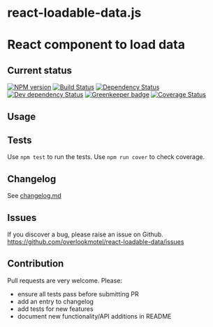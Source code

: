 # react-loadable-data.js

# React component to load data

## Current status

[![NPM version](https://img.shields.io/npm/v/react-loadable-data.svg)](https://www.npmjs.com/package/react-loadable-data)
[![Build Status](https://img.shields.io/travis/overlookmotel/react-loadable-data/master.svg)](http://travis-ci.org/overlookmotel/react-loadable-data)
[![Dependency Status](https://img.shields.io/david/overlookmotel/react-loadable-data.svg)](https://david-dm.org/overlookmotel/react-loadable-data)
[![Dev dependency Status](https://img.shields.io/david/dev/overlookmotel/react-loadable-data.svg)](https://david-dm.org/overlookmotel/react-loadable-data)
[![Greenkeeper badge](https://badges.greenkeeper.io/overlookmotel/react-loadable-data.svg)](https://greenkeeper.io/)
[![Coverage Status](https://img.shields.io/coveralls/overlookmotel/react-loadable-data/master.svg)](https://coveralls.io/r/overlookmotel/react-loadable-data)

## Usage

## Tests

Use `npm test` to run the tests. Use `npm run cover` to check coverage.

## Changelog

See [changelog.md](https://github.com/overlookmotel/react-loadable-data/blob/master/changelog.md)

## Issues

If you discover a bug, please raise an issue on Github. https://github.com/overlookmotel/react-loadable-data/issues

## Contribution

Pull requests are very welcome. Please:

* ensure all tests pass before submitting PR
* add an entry to changelog
* add tests for new features
* document new functionality/API additions in README

